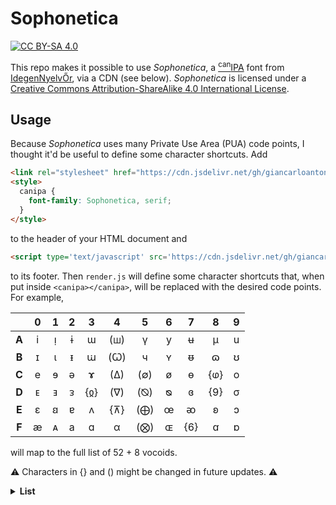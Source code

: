 # Sophonetica

[![CC BY-SA 4.0][license-shield]][license]

This repo makes it possible to use _Sophonetica_, a [<sup>can</sup>IPA](http://www.canipa.net/doku.php) font from [IdegenNyelvŐr](https://idegennyelvor.blog.hu/2011/04/10/betukeszlet_canipa_hoz), via a CDN (see below). _Sophonetica_ is licensed under a [Creative Commons Attribution-ShareAlike 4.0 International License][license].

[license]: http://creativecommons.org/licenses/by-sa/4.0/
[license-shield]: https://img.shields.io/badge/License-CC%20BY--SA%204.0-lightgrey.svg

## Usage

Because _Sophonetica_ uses many Private Use Area (PUA) code points, I thought it'd be useful to define some character shortcuts. Add

```html
<link rel="stylesheet" href="https://cdn.jsdelivr.net/gh/giancarloantonucci/Sophonetica/font.css">
<style>
  canipa {
    font-family: Sophonetica, serif;
  }
</style>
```

to the header of your HTML document and

```html
<script type='text/javascript' src='https://cdn.jsdelivr.net/gh/giancarloantonucci/Sophonetica/render.js'></script>
```

to its footer. Then `render.js` will define some character shortcuts that, when put inside `<canipa></canipa>`, will be replaced with the desired code points. For example,

|     |  0  |  1  |  2  |  3  |  4  |  5  |  6  |  7  |  8  |  9  |
|:---:|:---:|:---:|:---:|:---:|:---:|:---:|:---:|:---:|:---:|:---:|
|**A**|  i  |  ᴉ  |  ɨ  |  ɯ  | (ꟺ) |  ү  |  y  |  ʉ  |  μ  |  u  |
|**B**|  ɪ  |  ι  |  ᵻ  |  ꭐ  | (Ꞷ) |  ч  |  ʏ  |  ᵿ  |  ɷ  |  ʊ  |
|**C**|  e  |  ɘ  |  ə  |  ɤ  | (∆) | (∅) |  ø  |  ɵ  | {ⱷ} |  o  |
|**D**|  ᴇ  |  ⱻ  |  ᴈ  | {ჲ} | (∇) | (⦰) |  ᴓ  |  ɞ  | {9} |  σ  |
|**E**|  ɛ  |  ꞛ  |  ɐ  |  ʌ  | {⊼} | (⨁) |  œ  |  ᴔ  |  ʚ  |  ɔ  |
|**F**|  æ  |  ᴀ  |  a  |  ɑ  |  α  | (⨂) |  ɶ  | {6} |  ꭤ  |  ɒ  |

will map to the full list of 52 + 8 vocoids.

⚠️ Characters in {} and () might be changed in future updates. ⚠️

<details><summary><b>List</b></summary>
  
- Basic Latin: 6 (0036), 9 (0039), a (0061), e (0065), i (0069), o (006F), u (0075), y (0079)
- Latin-1 Supplement: æ (00E6), ø (00F8)
- Latin Extended-A: œ (0153)
- IPA Extensions: ɐ (0250), ɑ (0251), ɒ (0252), ɔ (0254), ɘ (0258), ə (0259), ɛ (025B), ɞ (025E), ɤ (0264), ɨ (0268), ɪ (026A), ɯ (026F), ɵ (0275), ɶ (0276), ɷ (0277), ʉ (0289), ʊ (028A), ʏ (028F), ʚ (029A)
- Greek and Coptic: α (03B1), ι (03B9), μ (03BC), σ (03C3)
- Cyrillic: ч (0447), ү (04AF)
- Georgian: ო (10DD), ჲ (10F2)
- Phonetic Extensions: ᴀ (1D00), ᴇ (1D07), ᴈ (1D08), ᴉ (1D09), ᴓ (1D13), ᴔ (1D14), ᴧ (1D27), ᵻ (1D7B), ᵿ (1D7F)
- Mathematical Operators: ∅ (2205), ∆ (2206), ∇ (2207), ⊼ (22BC)
- Supplemental Mathematical Operators: ⨁ (2A01), ⨂ (2A02)
- Latin Extended-C: ⱻ (2C7B)
- Miscellaneous Mathematical Symbols-B: ⦰ (29B0)
- Latin Extended-D: ꞛ (A79B), Ꞷ (A7B6), ꟺ (A7FA)
- Latin Extended-E: ꭐ (AB50), ꭤ (AB64)
  
</details>
